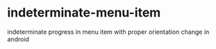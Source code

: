 indeterminate-menu-item
=======================

indeterminate progress in menu item with proper orientation change in android 